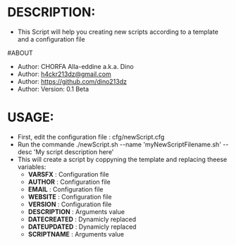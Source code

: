 # DESCRIPTION:
 - This Script will help you creating new scripts according to a template and a configuration file

#ABOUT
 - Author: CHORFA Alla-eddine a.k.a. Dino
 - Author: h4ckr213dz@gmail.com
 - Author: https://github.com/dino213dz
 - Author: Version: 0.1 Beta

# USAGE:
 - First, edit the configuration file : cfg/newScript.cfg
 - Run the commande ./newScript.sh --name 'myNewScriptFilename.sh' --desc 'My script description here'
 - This will create a script by coppyning the template and replacing theese variables:
   - __VARSFX__ : Configuration file
   - __AUTHOR__ : Configuration file
   - __EMAIL__ : Configuration file
   - __WEBSITE__ : Configuration file
   - __VERSION__ : Configuration file
   - __DESCRIPTION__ : Arguments value
   - __DATECREATED__ : Dynamicly replaced
   - __DATEUPDATED__ : Dynamicly replaced
   - __SCRIPTNAME__ : Arguments value

